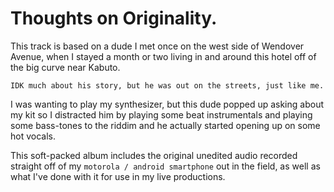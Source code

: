 # Thoughts on Originality.


This track is based on a dude I met once on the west side of Wendover
Avenue, when I stayed a month or two living in and around this hotel
off of the big curve near Kabuto.  

```
IDK much about his story, but he was out on the streets, just like me.
```

I was wanting to play my synthesizer, but this dude popped up asking
about my kit so I distracted him by playing some beat instrumentals
and playing some bass-tones to the riddim and he actually started
opening up on some hot vocals.  

This soft-packed album includes the original unedited audio recorded
straight off of my `motorola / android smartphone` out in the field,
as well as what I've done with it for use in my live productions.
